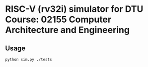 # RISC-V (rv32i) simulator for DTU Course: 02155 Computer Architecture and Engineering

## Usage

`python sim.py ./tests`
